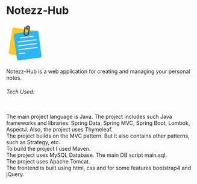 # Notezz-Hub
<p>
  <img src="https://github.com/pavan-005/Notezz-Hub/blob/main/src/main/resources/static/assets/img/logo.png" width="100" alt="logo.png">
</p>

Notezz-Hub is a web application for creating and managing your personal notes.

<h6>Tech Used:</h6><br>
The main project language is Java. The project includes such Java frameworks and libraries: Spring Data, Spring MVC, Spring Boot, Lombok, AspectJ. Also, the project uses Thymeleaf.<br>
The project builds on the MVC pattern. But it also contains other patterns, such as Strategy, etc.<br>
To build the project I used Maven.<br>
The project uses MySQL Database. The main DB script main.sql.<br>
The project uses Apache Tomcat.<br>
The frontend is built using html, css and for some features bootstrap4 and jQuery.<br>

